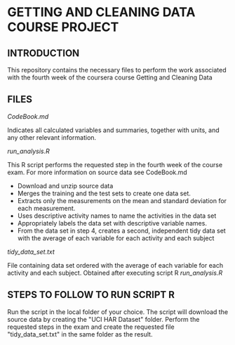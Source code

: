 # GETTING AND CLEANING DATA COURSE PROJECT

## INTRODUCTION

This repository contains the necessary files to perform the work associated with the fourth week of the coursera course Getting and Cleaning Data

## FILES 

*CodeBook.md*

Indicates all calculated variables and summaries, together with units, and any other relevant information.

*run_analysis.R*

This R script performs the requested step in the fourth week of the course exam. For more information on source data see CodeBook.md

* Download and unzip source data
* Merges the training and the test sets to create one data set.
* Extracts only the measurements on the mean and standard deviation for each measurement.
* Uses descriptive activity names to name the activities in the data set
* Appropriately labels the data set with descriptive variable names.
* From the data set in step 4, creates a second, independent tidy data set with the average of each variable for each activity and each subject

*tidy_data_set.txt*

File containing data set ordered with the average of each variable for each activity and each subject. Obtained after executing script R *run_analysis.R*

## STEPS TO FOLLOW TO RUN SCRIPT R

Run the script in the local folder of your choice. The script will download the source data by creating the "UCI HAR Dataset" folder. Perform the requested steps in the exam and create the requested file "tidy_data_set.txt" in the same folder as the result.

